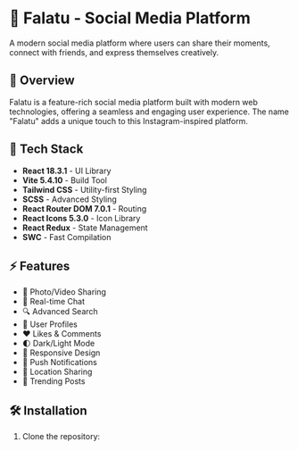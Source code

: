 # 📸 Falatu - Social Media Platform

A modern social media platform where users can share their moments, connect with friends, and express themselves creatively.

## 🌟 Overview

Falatu is a feature-rich social media platform built with modern web technologies, offering a seamless and engaging user experience. The name "Falatu" adds a unique touch to this Instagram-inspired platform.

## 🚀 Tech Stack

- **React 18.3.1** - UI Library
- **Vite 5.4.10** - Build Tool
- **Tailwind CSS** - Utility-first Styling
- **SCSS** - Advanced Styling
- **React Router DOM 7.0.1** - Routing
- **React Icons 5.3.0** - Icon Library
- **React Redux** - State Management
- **SWC** - Fast Compilation

## ⚡ Features

- 📸 Photo/Video Sharing
- 💬 Real-time Chat
- 🔍 Advanced Search
- 👥 User Profiles
- ❤️ Likes & Comments
- 🌓 Dark/Light Mode
- 📱 Responsive Design
- 🔔 Push Notifications
- 📍 Location Sharing
- 🎯 Trending Posts

## 🛠️ Installation

1. Clone the repository:

